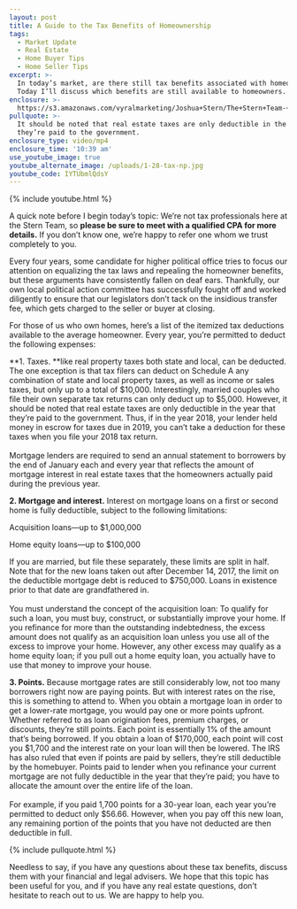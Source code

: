 ```yaml
---
layout: post
title: A Guide to the Tax Benefits of Homeownership
tags:
  - Market Update
  - Real Estate
  - Home Buyer Tips
  - Home Seller Tips
excerpt: >-
  In today’s market, are there still tax benefits associated with homeownership?
  Today I’ll discuss which benefits are still available to homeowners.
enclosure: >-
  https://s3.amazonaws.com/vyralmarketing/Joshua+Stern/The+Stern+Team-+A+Guide+to+the+Tax+Benefits+of+Homeownership.mp4
pullquote: >-
  It should be noted that real estate taxes are only deductible in the year that
  they’re paid to the government.
enclosure_type: video/mp4
enclosure_time: '10:39 am'
use_youtube_image: true
youtube_alternate_image: /uploads/1-28-tax-np.jpg
youtube_code: IYTUbmlQdsY
---
```


{% include youtube.html %}

A quick note before I begin today’s topic: We’re not tax professionals here at the Stern Team, so **please be sure to meet with a qualified CPA for more details.** If you don’t know one, we’re happy to refer one whom we trust completely to you.

Every four years, some candidate for higher political office tries to focus our attention on equalizing the tax laws and repealing the homeowner benefits, but these arguments have consistently fallen on deaf ears. Thankfully, our own local political action committee has successfully fought off and worked diligently to ensure that our legislators don’t tack on the insidious transfer fee, which gets charged to the seller or buyer at closing.

For those of us who own homes, here’s a list of the itemized tax deductions available to the average homeowner. Every year, you’re permitted to deduct the following expenses:

**1. Taxes.&nbsp;**like real property taxes both state and local, can be deducted. The one exception is that tax filers can deduct on Schedule A any combination of state and local property taxes, as well as income or sales taxes, but only up to a total of $10,000. Interestingly, married couples who file their own separate tax returns can only deduct up to $5,000. However, it should be noted that real estate taxes are only deductible in the year that they’re paid to the government. Thus, if in the year 2018, your lender held money in escrow for taxes due in 2019, you can’t take a deduction for these taxes when you file your 2018 tax return.<br><br>Mortgage lenders are required to send an annual statement to borrowers by the end of January each and every year that reflects the amount of mortgage interest in real estate taxes that the homeowners actually paid during the previous year.

**2. Mortgage and interest.** Interest on mortgage loans on a first or second home is fully deductible, subject to the following limitations:

Acquisition loans—up to $1,000,000

Home equity loans—up to $100,000

If you are married, but file these separately, these limits are split in half. Note that for the new loans taken out after December 14, 2017, the limit on the deductible mortgage debt is reduced to $750,000. Loans in existence prior to that date are grandfathered in.<br><br>You must understand the concept of the acquisition loan: To qualify for such a loan, you must buy, construct, or substantially improve your home. If you refinance for more than the outstanding indebtedness, the excess amount does not qualify as an acquisition loan unless you use all of the excess to improve your home. However, any other excess may qualify as a home equity loan; if you pull out a home equity loan, you actually have to use that money to improve your house.

**3. Points.** Because mortgage rates are still considerably low, not too many borrowers right now are paying points. But with interest rates on the rise, this is something to attend to. When you obtain a mortgage loan in order to get a lower-rate mortgage, you would pay one or more points upfront. Whether referred to as loan origination fees, premium charges, or discounts, they’re still points. Each point is essentially 1% of the amount that’s being borrowed. If you obtain a loan of $170,000, each point will cost you $1,700 and the interest rate on your loan will then be lowered. The IRS has also ruled that even if points are paid by sellers, they’re still deductible by the homebuyer. Points paid to lender when you refinance your current mortgage are not fully deductible in the year that they’re paid; you have to allocate the amount over the entire life of the loan.<br><br>For example, if you paid 1,700 points for a 30-year loan, each year you’re permitted to deduct only $56.66. However, when you pay off this new loan, any remaining portion of the points that you have not deducted are then deductible in full.

{% include pullquote.html %}

Needless to say, if you have any questions about these tax benefits, discuss them with your financial and legal advisers. We hope that this topic has been useful for you, and if you have any real estate questions, don’t hesitate to reach out to us. We are happy to help you.